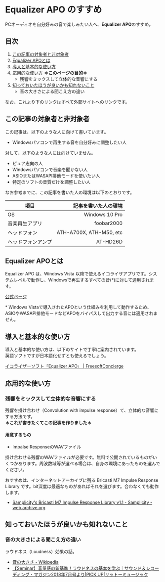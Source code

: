 ---
---

# Equalizer APO のすすめ

PCオーディオを自分好みの音で楽しみたい人へ、**Equalizer APO**のすすめ。

## 目次

1. [この記事の対象者と非対象者](#この記事の対象者と非対象者)
1. [Equalizer APOとは](#Equalizer-APOとは)
1. [導入と基本的な使い方](#導入と基本的な使い方)
1. [応用的な使い方](#応用的な使い方) **＊このページの目的＊**
    - 残響をミックスして立体的な音響にする
1. [知っておいたほうが良いかも知れないこと](#知っておいたほうが良いかも知れないこと)
    - 音の大きさによる聞こえ方の違い

なお、これより下のリンクはすべて外部サイトへのリンクです。

## この記事の対象者と非対象者

この記事は、以下のような人に向けて書いています。

- Windowsパソコンで再生する音を自分好みに調整したい人

対して、以下のような人には向けていません。

- ピュア志向の人
- Windowsパソコンで音楽を聞かない人
- ASIOまたはWASAPI排他モードを使いたい人
- 特定のソフトの音質だけを調整したい人

なお参考までに、この記事を書いた人の環境は以下のとおりです。

項目|記事を書いた人の環境
---|--:
OS|Windows 10 Pro
音楽再生アプリ|foobar2000
ヘッドフォン|ATH-A700X, ATH-M50, etc
ヘッドフォンアンプ|AT-HD26D

## Equalizer APOとは

Equalizer APO は、Windows Vista 以降で使えるイコライザアプリです。システムレベルで動作し、Windowsで再生するすべての音(\*)に対して適用されます。

[公式ページ](https://sourceforge.net/projects/equalizerapo/)

\* Windows Vistaで導入されたAPOという仕組みを利用して動作するため、ASIOやWASAPI排他モードなどAPOをバイパスして出力する音には適用されません。

## 導入と基本的な使い方

導入と基本的な使い方は、以下のサイトで丁寧に案内されています。  
英語ソフトですが日本語化せずとも使えるでしょう。

[イコライザーソフト「Equalizer APO」 | FreesoftConcierge](https://freesoft-concierge.com/media/equalizer-apo/)

## 応用的な使い方

### 残響をミックスして立体的な音響にする

残響を掛け合わせ（Convolution with impulse response）て、立体的な音響にする方法です。  
**＊これが書きたくてこの記事を作りました＊**

#### 用意するもの

- Impalse ResponseのWAVファイル

掛け合わせる残響のWAVファイルが必要です。無料で公開されているものがいくつかあります。周波数域等が選べる場合は、自身の環境にあったものを選んでください。

おすすめは、インターネットアーカイブに残る Bricasti M7 Impulse Response Library です。bit深度は最適なものがあればそれを選びます。合わなくても動作します。


- [Samplicity's Bricasti M7 Impulse Response Library v1.1 - Samplicity - web.archive.org](https://web.archive.org/web/20190201211631/http://www.samplicity.com/bricasti-m7-impulse-responses/)

## 知っておいたほうが良いかも知れないこと

### 音の大きさによる聞こえ方の違い

ラウドネス（Loudness）効果の話。

- [音の大きさ - Wikipedia](https://ja.wikipedia.org/wiki/%E9%9F%B3%E3%81%AE%E5%A4%A7%E3%81%8D%E3%81%95)
- [【Seminar】音量感の新基準！ラウドネスの基本を学ぶ｜サウンド＆レコーディング・マガジン2018年7月号より|PICK UP|リットーミュージック](https://www.rittor-music.co.jp/pickup/detail/15600/)
